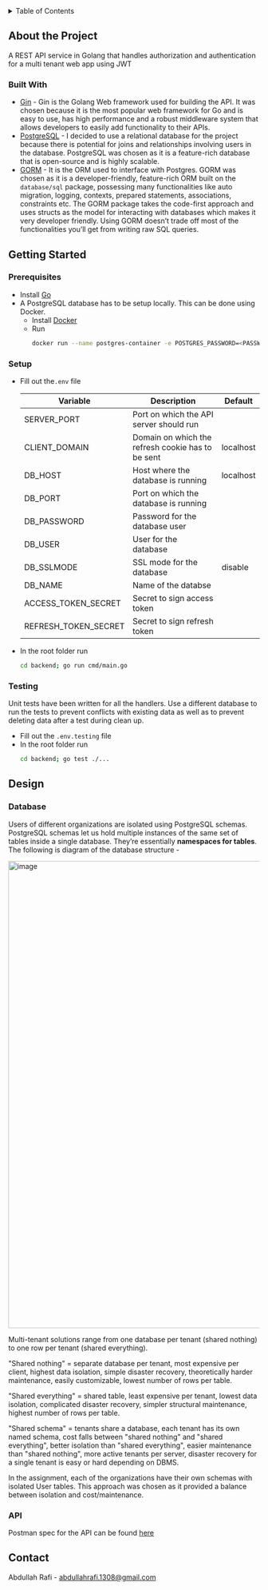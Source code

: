 <!-- TABLE OF CONTENTS -->
<details>
  <summary>Table of Contents</summary>
  <ol>
    <li>
      <a href="#about-the-project">About The Project</a>
      <ul>
        <li><a href="#built-with">Built With</a></li>
      </ul>
    </li>
    <li>
      <a href="#getting-started">Getting Started</a>
      <ul>
        <li><a href="#prerequisites">Prerequisites</a></li>
        <li><a href="#setup">Setup</a></li>
        <li><a href="#testing">Testing</a></li>
      </ul>
    </li>
    <li>
      <a href="#design">Design</a>
      <ul>
        <li><a href="#database">Database</a></li>
        <li><a href="#api">API</a></li>
      </ul>
    </li>
    <li><a href="#contact">Contact</a></li>
  </ol>
</details>

## About the Project
A REST API service in Golang that handles authorization and authentication for a multi tenant web app using JWT

### Built With

* [Gin](https://github.com/gin-gonic/gin) - Gin is the Golang Web framework used for building the API. It was chosen because it is the most popular web framework for Go and is easy to use, has high performance and a robust middleware system that allows developers to easily add functionality to their APIs.
* [PostgreSQL](https://www.postgresql.org) - I decided to use a relational database for the project because there is potential for joins and relationships involving users in the database. PostgreSQL was chosen as it is a feature-rich database that is open-source and is highly scalable.
* [GORM](https://github.com/go-gorm/gorm) - It is the ORM used to interface with Postgres.  GORM was chosen as it is a developer-friendly, feature-rich ORM built on the `database/sql` package, possessing many functionalities like auto migration, logging, contexts, prepared statements, associations, constraints etc. The GORM package takes the code-first approach and uses structs as the model for interacting with databases which makes it very developer friendly. Using GORM doesn’t trade off most of the functionalities you’ll get from writing raw SQL queries.

## Getting Started
### Prerequisites
*  Install [Go](https://go.dev/doc/install)
*  A PostgreSQL database has to be setup locally. This can be done using Docker.
	* Install [Docker](https://docs.docker.com/get-docker/) 
	* Run 
		```sh
		docker run --name postgres-container -e POSTGRES_PASSWORD=<PASSWORD> -e POSTGRES_USER=<USER> -e POSTGRES_DB=<DATABASE> -p <HOST_PORT>:5432 -d postgres
		```

### Setup
* Fill out the`.env` file
	
	| Variable             | Description                                                 | Default        |
	| -------------------- | ----------------------------------------------------------- | -------------- |
	| SERVER_PORT          | Port on which the API server should run                     |
	| CLIENT_DOMAIN        | Domain on which the refresh cookie has to be sent           | localhost      |
	| DB_HOST              | Host where the database is running                          | localhost      |
	| DB_PORT              | Port on which the database is running                       |                |
	| DB_PASSWORD          | Password for the database user                              |                |
	| DB_USER              | User for the database                                       |                |
	| DB_SSLMODE           | SSL mode for the database                                   | disable        |
	| DB_NAME              | Name of the databse                                         |                |
	| ACCESS_TOKEN_SECRET  | Secret to sign access token                                 |                |
	| REFRESH_TOKEN_SECRET | Secret to sign refresh token                                |                |
	
* In the root folder run
	```sh
	cd backend; go run cmd/main.go
	```
	
### Testing
Unit tests have been written for all the handlers. Use a different database to run the tests to prevent conflicts with existing data as well as to prevent deleting data after a test during clean up.

* Fill out the `.env.testing` file
* In the root folder run
	```sh
	cd backend; go test ./...
	```
## Design
### Database 

Users of different organizations are isolated using PostgreSQL schemas. PostgreSQL schemas let us hold multiple instances of the same set of tables inside a single database. They’re essentially **namespaces for tables**. The following is diagram of the database structure -

<img width="935" alt="image" src="https://user-images.githubusercontent.com/76054921/227722806-da1b2fd4-9dca-460f-ae1c-c7f7862ca942.png">


Multi-tenant solutions range from one database per tenant (shared nothing) to one row per tenant (shared everything).

"Shared nothing" = separate database per tenant, most expensive per client, highest data isolation, simple disaster recovery, theoretically harder maintenance, easily customizable, lowest number of rows per table.

"Shared everything" = shared table, least expensive per tenant, lowest data isolation, complicated disaster recovery, simpler structural maintenance, highest number of rows per table.

"Shared schema" = tenants share a database, each tenant has its own named schema, cost falls between "shared nothing" and "shared everything", better isolation than "shared everything", easier maintenance than "shared nothing", more active tenants per server, disaster recovery for a single tenant is easy or hard depending on DBMS.

In the assignment, each of the organizations have their own schemas with isolated User tables. This approach was chosen as it provided a balance between isolation and cost/maintenance.

### API
Postman spec for the API can be found [here](https://www.postman.com/rafikun/workspace/public/collection/18135506-6b30d9b6-7133-4fa4-a0fa-0fde1462a312?action=share&creator=18135506)

## Contact
Abdullah Rafi - abdullahrafi.1308@gmail.com
